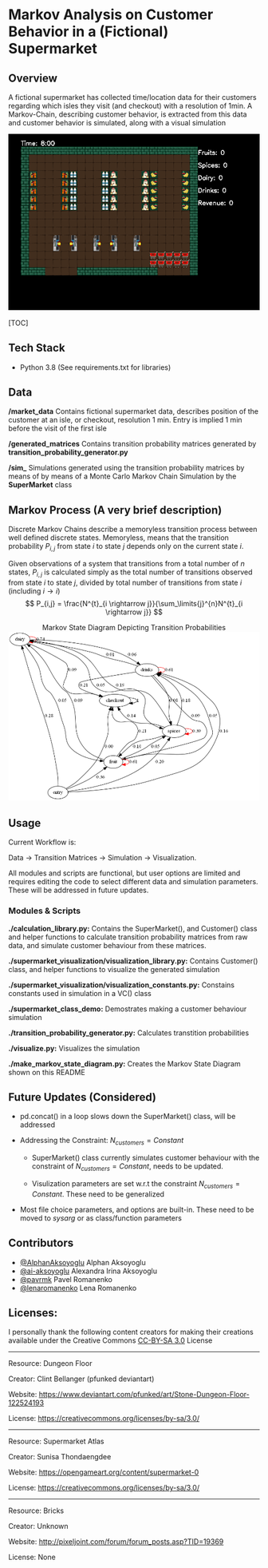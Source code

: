 



# Markov Analysis on Customer Behavior in a (Fictional) Supermarket

## Overview

A fictional supermarket has collected time/location data for their customers regarding which isles they visit (and checkout) with a resolution of 1min. A Markov-Chain, describing customer behavior, is extracted from this data and customer behavior is simulated, along with a visual simulation

![Supermarket-Simulation](https://github.com/AlphanAksoyoglu/supermarket_markov_simulation/blob/main/movie.gif?raw=true)

[TOC]

## Tech Stack

- Python 3.8 (See requirements.txt for libraries)

## Data

**/market_data** Contains fictional supermarket data, describes position of the customer at an isle, or checkout,  resolution 1 min. Entry is implied 1 min before the visit of the first isle

**/generated_matrices** Contains transition probability matrices generated by **transition_probability_generator.py** 

**/sim_** Simulations generated using the transition probability matrices by means of by means of a Monte Carlo Markov Chain Simulation by the **SuperMarket** class

## Markov Process (A very brief description)

Discrete Markov Chains describe a memoryless transition process between well defined discrete states. Memoryless, means that the transition probability $P_{i,j}$ from state $i$ to state $j$  depends only on the current state $i$.

Given observations of a system that transitions from a total number of $n$ states, $P_{i,j}$ is calculated simply as the total number of transitions observed from state $i$ to state $j$, divided by total number of transitions from state $i$ (including $i \rightarrow i$) 
$$
P_{i,j} = \frac{N^{t}_{i \rightarrow j}}{\sum_\limits{j}^{n}N^{t}_{i \rightarrow j}}
$$



<center>Markov State Diagram Depicting Transition Probabilities</center>



<img src="https://github.com/AlphanAksoyoglu/supermarket_markov_simulation/blob/main/markov.png?raw=true" alt="Markov State Diagram" width="800"/>






## Usage

Current Workflow is:

Data $\rightarrow$ Transition Matrices $\rightarrow$ Simulation $\rightarrow$ Visualization.

All modules and scripts are functional, but user options are limited and requires editing the code to select different data and simulation parameters. These will be addressed in future updates. 

### Modules & Scripts

**./calculation_library.py:** Contains the SuperMarket(), and Customer() class and helper functions to calculate transition probability matrices from raw data, and simulate customer behaviour from these matrices.

**./supermarket_visualization/visualization_library.py:** Contains Customer() class, and helper functions to visualize the generated simulation 

**./supermarket_visualization/visualization_constants.py:** Constains constants used in simulation in a VC() class

**./supermarket_class_demo:** Demostrates making a customer behaviour simulation

**./transition_probability_generator.py:** Calculates transtition probabilities

**./visualize.py:** Visualizes the simulation

**./make_markov_state_diagram.py:** Creates the Markov State Diagram shown on this README

## Future Updates (Considered)

- pd.concat() in a loop slows down the SuperMarket() class, will be addressed

- Addressing the Constraint: $N_{customers} = Constant$

  - SuperMarket() class currently simulates customer behaviour with the constraint of $N_{customers} = Constant$, needs to be updated.

  - Visulization parameters are set w.r.t the constraint $N_{customers} = Constant$. These need to be generalized

- Most file choice parameters, and options are built-in. These need to be moved to *sysarg* or as class/function parameters   

## Contributors
- <a href="https://github.com/AlphanAksoyoglu">@AlphanAksoyoglu</a> Alphan Aksoyoglu
- <a href="https://github.com/ai-aksoyoglu">@ai-aksoyoglu</a> Alexandra Irina Aksoyoglu 
- <a href="https://github.com/pavrmk">@pavrmk</a>  Pavel Romanenko
- <a href="https://github.com/lenaromanenko">@lenaromanenko</a> Lena Romanenko

## Licenses:

I personally thank the following content creators for making their creations available under the Creative Commons [CC-BY-SA 3.0](http://creativecommons.org/licenses/by-sa/3.0/) License

***

Resource: Dungeon Floor

Creator: Clint Bellanger (pfunked deviantart)

Website: https://www.deviantart.com/pfunked/art/Stone-Dungeon-Floor-122524193

License: https://creativecommons.org/licenses/by-sa/3.0/

***

Resource: Supermarket Atlas

Creator: Sunisa Thondaengdee

Website: https://opengameart.org/content/supermarket-0

License: https://creativecommons.org/licenses/by-sa/3.0/

***

Resource: Bricks

Creator: Unknown

Website: http://pixeljoint.com/forum/forum_posts.asp?TID=19369

License: None







